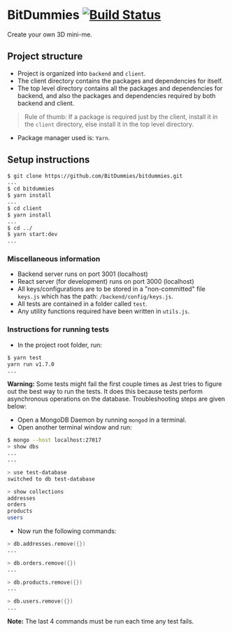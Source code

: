 # BitDummies [![Build Status](https://travis-ci.org/BitDummies/bitdummies.svg?branch=master)](https://travis-ci.org/BitDummies/bitdummies)

Create your own 3D mini-me.

## Project structure

- Project is organized into `backend` and `client`.
- The client directory contains the packages and dependencies for itself.
- The top level directory contains all the packages and dependencies for backend, and also the packages and dependencies required by both backend and client.
> Rule of thumb: If a package is required just by the client, install it in the `client` directory, else install it in the top level directory.
- Package manager used is: `Yarn`.

## Setup instructions

```zsh
$ git clone https://github.com/BitDummies/bitdummies.git
...
$ cd bitdummies
$ yarn install
...
$ cd client
$ yarn install
...
$ cd ../
$ yarn start:dev
...
```

### Miscellaneous information

- Backend server runs on port 3001 (localhost)
- React server (for development) runs on port 3000 (localhost)
- All keys/configurations are to be stored in a "non-committed" file `keys.js` which has the path: `/backend/config/keys.js`.
- All tests are contained in a folder called `test`.
- Any utility functions required have been written in `utils.js`.

### Instructions for running tests

- In the project root folder, run:

```zsh
$ yarn test
yarn run v1.7.0
...
```

**Warning:** Some tests might fail the first couple times as Jest tries to figure out the best way to run the tests. It does this because tests perform asynchronous operations on the database. Troubleshooting steps are given below:

- Open a MongoDB Daemon by running `mongod` in a terminal.
- Open another terminal window and run:

```zsh
$ mongo --host localhost:27017
> show dbs
...
...

> use test-database
switched to db test-database

> show collections
addresses
orders
products
users
```

- Now run the following commands:

```zsh
> db.addresses.remove({})
...

> db.orders.remove({})
...

> db.products.remove({})
...

> db.users.remove({})
...
```

**Note:** The last 4 commands must be run each time any test fails.
